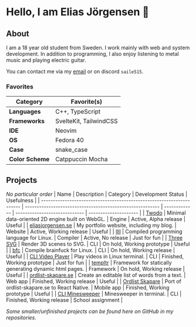 # Hello, I am Elias Jörgensen 👋

## About
I am a 18 year old student from Sweden. I work mainly with web and system development. In addition to programming, I also enjoy listening to metal music and playing electric guitar.

You can contact me via my [email](mailto:elias.jorgensen2006@gmail.com) or on discord `saile515`.

### Favorites
| Category          | Favorite(s)           |
| ----------------- | --------------------- |
| **Languages**     | C++, TypeScript       |
| **Frameworks**    | SvelteKit, TailwindCSS|
| **IDE**           | Neovim                |
| **OS**            | Fedora 40             |
| **Case**          | snake_case            |
| **Color Scheme**  | Catppuccin Mocha      |

## Projects
*No particular order*
| Name                                                                  | Description                                               | Category      | Development Status            | Usefulness            |
| --------------------------------------------------------------------- | --------------------------------------------------------- | ------------- | ----------------------------- | --------------------- |
| [Twodo](https://github.com/saile515/twodo)                            | Minimal data-oriented 2D engine built on WebGL.           | Engine        | Active, Alpha release         | Useful                |
| [eliasjorgensen.se](https://github.com/saile515/portfolio)            | My portfolio website, including my blog.                  | Website       | Active, Working release       | Useful                |
| [llll](https://github.com/saile515/llll)                              | Compiled programming language for Linux.                  | Compiler      | Active, No release            | Just for fun          |
| [Three SVG](https://github.com/saile515/three-svg)                    | Render 3D scenes to SVG.                                  | CLI           | On hold, Working prototype    | Useful                |
| [bfc](https://github.com/saile515/bfc)                                | Compile brainfuck for Linux.                              | CLI           | On hold, Working release      | Useful                |
| [CLI Video Player](https://github.com/saile515/cli-video-player)      | Play videos in Linux terminal.                            | CLI           | Finished, Working prototype   | Just for fun          |
| [templtr](https://github.com/saile515/templtr)                        | Framework for statically generating dynamic html pages.   | Framework     | On hold, Working release      | Useful                |
| [ordlist-skapare.se](https://github.com/saile515/word-list)           | Create an editable list of words from a text.             | Web app       | Finished, Working release     | Useful                |
| [Ordlist Skapare](https://github.com/saile515/word-list-native)       | Port of ordlist-skapare.se to React Native.               | Mobile app    | Finished, Working prototype   | Useful                |
| [CLI Minesweeper](https://github.com/saile515/cli-minesweeper)        | Minesweeper in terminal.                                  | CLI           | Finished, Working release     | School assignment     |

*Some smaller/unfinished projects can be found here on GitHub in my repositories.*
